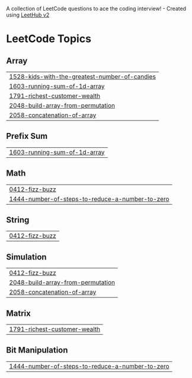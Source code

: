 A collection of LeetCode questions to ace the coding interview! - Created using [LeetHub v2](https://github.com/arunbhardwaj/LeetHub-2.0)
<!---LeetCode Topics Start-->
# LeetCode Topics
## Array
|  |
| ------- |
| [1528-kids-with-the-greatest-number-of-candies](https://github.com/jordan-najia/LeetCode-Solutions/tree/master/1528-kids-with-the-greatest-number-of-candies) |
| [1603-running-sum-of-1d-array](https://github.com/jordan-najia/LeetCode-Solutions/tree/master/1603-running-sum-of-1d-array) |
| [1791-richest-customer-wealth](https://github.com/jordan-najia/LeetCode-Solutions/tree/master/1791-richest-customer-wealth) |
| [2048-build-array-from-permutation](https://github.com/jordan-najia/LeetCode-Solutions/tree/master/2048-build-array-from-permutation) |
| [2058-concatenation-of-array](https://github.com/jordan-najia/LeetCode-Solutions/tree/master/2058-concatenation-of-array) |
## Prefix Sum
|  |
| ------- |
| [1603-running-sum-of-1d-array](https://github.com/jordan-najia/LeetCode-Solutions/tree/master/1603-running-sum-of-1d-array) |
## Math
|  |
| ------- |
| [0412-fizz-buzz](https://github.com/jordan-najia/LeetCode-Solutions/tree/master/0412-fizz-buzz) |
| [1444-number-of-steps-to-reduce-a-number-to-zero](https://github.com/jordan-najia/LeetCode-Solutions/tree/master/1444-number-of-steps-to-reduce-a-number-to-zero) |
## String
|  |
| ------- |
| [0412-fizz-buzz](https://github.com/jordan-najia/LeetCode-Solutions/tree/master/0412-fizz-buzz) |
## Simulation
|  |
| ------- |
| [0412-fizz-buzz](https://github.com/jordan-najia/LeetCode-Solutions/tree/master/0412-fizz-buzz) |
| [2048-build-array-from-permutation](https://github.com/jordan-najia/LeetCode-Solutions/tree/master/2048-build-array-from-permutation) |
| [2058-concatenation-of-array](https://github.com/jordan-najia/LeetCode-Solutions/tree/master/2058-concatenation-of-array) |
## Matrix
|  |
| ------- |
| [1791-richest-customer-wealth](https://github.com/jordan-najia/LeetCode-Solutions/tree/master/1791-richest-customer-wealth) |
## Bit Manipulation
|  |
| ------- |
| [1444-number-of-steps-to-reduce-a-number-to-zero](https://github.com/jordan-najia/LeetCode-Solutions/tree/master/1444-number-of-steps-to-reduce-a-number-to-zero) |
<!---LeetCode Topics End-->